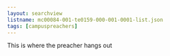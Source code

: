 ```yaml
---
layout: searchview
listname: mc00084-001-te0159-000-001-0001-list.json
tags: [campuspreachers]
---
```

This is where the preacher hangs out
